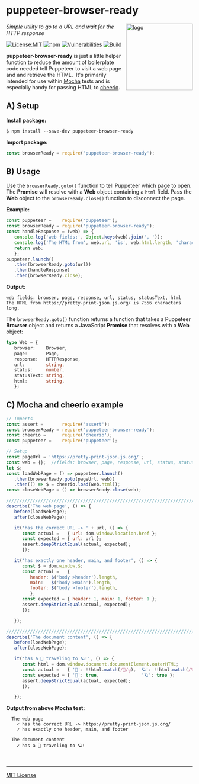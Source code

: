 # puppeteer-browser-ready
<img src=https://centerkey.com/graphics/center-key-logo.svg align=right width=180 alt=logo>

_Simple utility to go to a URL and wait for the HTTP response_

[![License:MIT](https://img.shields.io/badge/License-MIT-blue.svg)](https://github.com/center-key/puppeteer-browser-ready/blob/master/LICENSE.txt)
[![npm](https://img.shields.io/npm/v/puppeteer-browser-ready.svg)](https://www.npmjs.com/package/puppeteer-browser-ready)
[![Vulnerabilities](https://snyk.io/test/github/center-key/puppeteer-browser-ready/badge.svg)](https://snyk.io/test/github/center-key/puppeteer-browser-ready)
[![Build](https://travis-ci.org/center-key/puppeteer-browser-ready.svg)](https://travis-ci.org/center-key/puppeteer-browser-ready)

**puppeteer-browser-ready** is just a little helper function to reduce the amount of boilerplate
code needed tell Puppeteer to visit a web page and and retrieve the HTML.&nbsp;
It's primarily intended for use within [Mocha](https://mochajs.org) tests and is especially handy
for passing HTML to [cheerio](https://cheerio.js.org).

## A) Setup
**Install package:**
```shell
$ npm install --save-dev puppeteer-browser-ready
```
**Import package:**
```javascript
const browserReady = require('puppeteer-browser-ready');
```

## B) Usage
Use the `browserReady.goto()` function to tell Puppeteer which page to open.  The **Promise** will
resolve with a **Web** object containing a `html` field.  Pass the **Web** object to the
`browserReady.close()` function to disconnect the page.

**Example:**
```javascript
const puppeteer =    require('puppeteer');
const browserReady = require('puppeteer-browser-ready');
const handleResponse = (web) => {
   console.log('web fields:', Object.keys(web).join(', '));   
   console.log('The HTML from', web.url, 'is', web.html.length, 'characters long.');
   return web;
   };
puppeteer.launch()
   .then(browserReady.goto(url))
   .then(handleResponse)
   .then(browserReady.close);
```
**Output:**
```
web fields: browser, page, response, url, status, statusText, html
The HTML from https://pretty-print-json.js.org/ is 7556 characters long.
```

The `browserReady.goto()` function returns a function that takes a Puppeteer **Browser** object and
returns a JavaScript **Promise** that resolves with a **Web** object:
```typescript
type Web = {
   browser:    Browser,
   page:       Page,
   response:   HTTPResponse,
   url:        string,
   status:     number,
   statusText: string,
   html:       string,
   };
```

## C) Mocha and cheerio example
```javascript
// Imports
const assert =       require('assert');
const browserReady = require('puppeteer-browser-ready');
const cheerio =      require('cheerio');
const puppeteer =    require('puppeteer');

// Setup
const pageUrl = 'https://pretty-print-json.js.org/';
const web = {};  //fields: browser, page, response, url, status, statusText, html
let $;
const loadWebPage = () => puppeteer.launch()
   .then(browserReady.goto(pageUrl, web))
   .then(() => $ = cheerio.load(web.html));
const closeWebPage = () => browserReady.close(web);

/////////////////////////////////////////////////////////////////////////////////////
describe('The web page', () => {
   before(loadWebPage);
   after(closeWebPage);

   it('has the correct URL -> ' + url, () => {
      const actual =   { url: dom.window.location.href };
      const expected = { url: url };
      assert.deepStrictEqual(actual, expected);
      });

   it('has exactly one header, main, and footer', () => {
      const $ = dom.window.$;
      const actual =   {
         header: $('body >header').length,
         main:   $('body >main').length,
         footer: $('body >footer').length,
         };
      const expected = { header: 1, main: 1, footer: 1 };
      assert.deepStrictEqual(actual, expected);
      });

   });

/////////////////////////////////////////////////////////////////////////////////////
describe('The document content', () => {
   before(loadWebPage);
   after(closeWebPage);

   it('has a 🚀 traveling to 🪐!', () => {
      const html = dom.window.document.documentElement.outerHTML;
      const actual =   { '🚀': !!html.match(/🚀/g), '🪐': !!html.match(/🪐/g) };
      const expected = { '🚀': true,                '🪐': true };
      assert.deepStrictEqual(actual, expected);
      });

   });
```
**Output from above Mocha test:**
```
  The web page
    ✓ has the correct URL -> https://pretty-print-json.js.org/
    ✓ has exactly one header, main, and footer

  The document content
    ✓ has a 🚀 traveling to 🪐!
```

<br>

---
[MIT License](LICENSE.txt)
